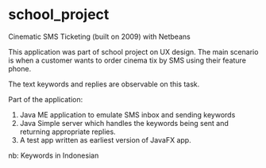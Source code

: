 # school_project
Cinematic SMS Ticketing (built on 2009) with Netbeans

This application was part of school project on UX design. The main scenario is when a customer wants to order
cinema tix by SMS using their feature phone.

The text keywords and replies are observable on this task.

Part of the application:
1. Java ME application to emulate SMS inbox and sending keywords
2. Java Simple server which handles the keywords being sent and returning appropriate replies.
3. A test app written as earliest version of JavaFX app.

nb: Keywords in Indonesian